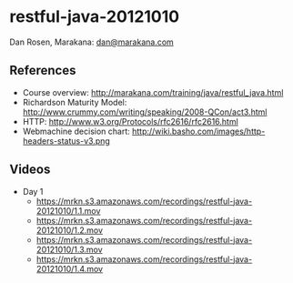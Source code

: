 restful-java-20121010
=====================

Dan Rosen, Marakana: dan@marakana.com

References
----------

* Course overview: http://marakana.com/training/java/restful_java.html
* Richardson Maturity Model: http://www.crummy.com/writing/speaking/2008-QCon/act3.html
* HTTP: http://www.w3.org/Protocols/rfc2616/rfc2616.html
* Webmachine decision chart: http://wiki.basho.com/images/http-headers-status-v3.png

Videos
------

* Day 1
  - https://mrkn.s3.amazonaws.com/recordings/restful-java-20121010/1.1.mov
  - https://mrkn.s3.amazonaws.com/recordings/restful-java-20121010/1.2.mov
  - https://mrkn.s3.amazonaws.com/recordings/restful-java-20121010/1.3.mov
  - https://mrkn.s3.amazonaws.com/recordings/restful-java-20121010/1.4.mov
